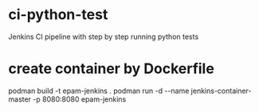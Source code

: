 # ci-python-test
Jenkins CI pipeline with step by step running python tests

# create container by Dockerfile
podman build -t epam-jenkins .
podman run -d --name jenkins-container-master -p 8080:8080 epam-jenkins
